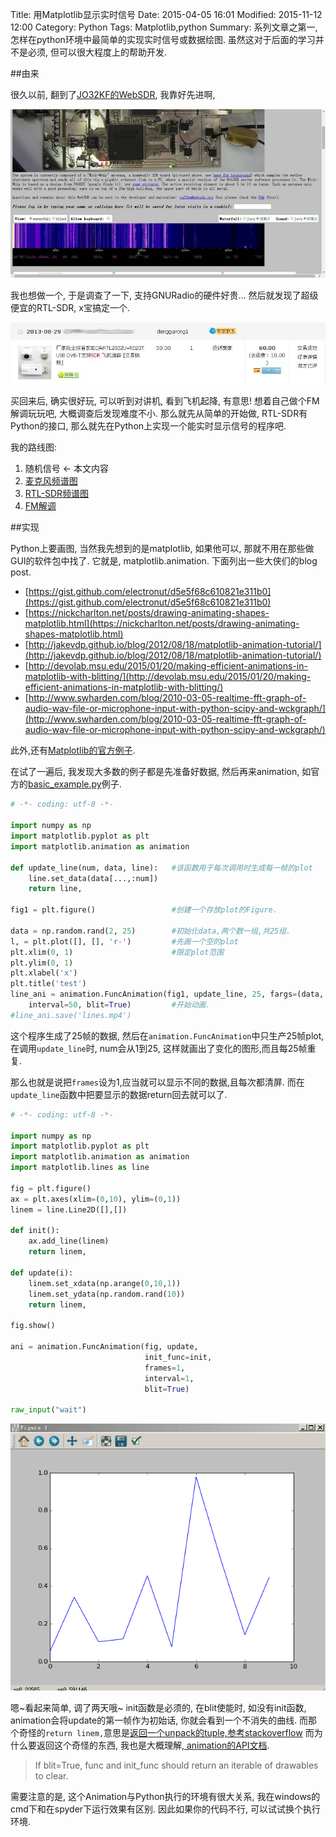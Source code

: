 Title: 用Matplotlib显示实时信号
Date: 2015-04-05 16:01
Modified: 2015-11-12 12:00
Category: Python
Tags: Matplotlib,python
Summary: 系列文章之第一, 怎样在python环境中最简单的实现实时信号或数据绘图. 虽然这对于后面的学习并不是必须, 但可以很大程度上的帮助开发.

##由来

很久以前, 翻到了[JO32KF的WebSDR](http://websdr.ewi.utwente.nl:8901/), 我靠好先进啊,

![JO32KF的WebSDR截图](../images/用Matplotlib显示实时信号/1.jpg)

我也想做一个, 于是调查了一下, 支持GNURadio的硬件好贵... 然后就发现了超级便宜的RTL-SDR, x宝搞定一个.

![淘宝RTL-SDR截图](../images/用Matplotlib显示实时信号/2.jpg)

买回来后, 确实很好玩, 可以听到对讲机, 看到飞机起降, 有意思! 想着自己做个FM解调玩玩吧, 大概调查后发现难度不小. 那么就先从简单的开始做, RTL-SDR有Python的接口, 那么就先在Python上实现一个能实时显示信号的程序吧.

我的路线图:

1. 随机信号  <- 本文内容
2. [麦克风频谱图]({filename}在python下实时显示麦克风波形与频谱.md)
3. [RTL-SDR频谱图]({filename}在python下实时显示rtlsdr波形与频谱.md)
4. [FM解调]({filename}在python下通过RTLSDR收听FM广播.md)

##实现

Python上要画图, 当然我先想到的是matplotlib, 如果他可以, 那就不用在那些做GUI的软件包中找了. 它就是, matplotlib.animation. 下面列出一些大侠们的blog post.


- [https://gist.github.com/electronut/d5e5f68c610821e311b0](https://gist.github.com/electronut/d5e5f68c610821e311b0)
- [https://nickcharlton.net/posts/drawing-animating-shapes-matplotlib.html](https://nickcharlton.net/posts/drawing-animating-shapes-matplotlib.html)
- [http://jakevdp.github.io/blog/2012/08/18/matplotlib-animation-tutorial/](http://jakevdp.github.io/blog/2012/08/18/matplotlib-animation-tutorial/)
- [http://devolab.msu.edu/2015/01/20/making-efficient-animations-in-matplotlib-with-blitting/](http://devolab.msu.edu/2015/01/20/making-efficient-animations-in-matplotlib-with-blitting/)
- [http://www.swharden.com/blog/2010-03-05-realtime-fft-graph-of-audio-wav-file-or-microphone-input-with-python-scipy-and-wckgraph/](http://www.swharden.com/blog/2010-03-05-realtime-fft-graph-of-audio-wav-file-or-microphone-input-with-python-scipy-and-wckgraph/)

此外,还有[Matplotlib的官方例子](http://matplotlib.org/1.4.3/examples/animation/index.html).

在试了一遍后, 我发现大多数的例子都是先准备好数据, 然后再来animation, 如官方的[basic_example.py](http://matplotlib.org/1.4.3/examples/animation/basic_example.html)例子.

```python
# -*- coding: utf-8 -*-

import numpy as np
import matplotlib.pyplot as plt
import matplotlib.animation as animation

def update_line(num, data, line):	#该函数用于每次调用时生成每一帧的plot
    line.set_data(data[...,:num])
    return line,

fig1 = plt.figure()					#创建一个存放plot的Figure.

data = np.random.rand(2, 25)		#初始化data,两个数一组,共25组.
l, = plt.plot([], [], 'r-')			#先画一个空的plot
plt.xlim(0, 1)						#限定plot范围
plt.ylim(0, 1)
plt.xlabel('x')
plt.title('test')
line_ani = animation.FuncAnimation(fig1, update_line, 25, fargs=(data, l),
    interval=50, blit=True)			#开始动画.
#line_ani.save('lines.mp4')
```

这个程序生成了25帧的数据, 然后在`animation.FuncAnimation`中只生产25帧plot, 在调用`update_line`时, num会从1到25, 这样就画出了变化的图形,而且每25帧重复. 

那么也就是说把`frames`设为1,应当就可以显示不同的数据,且每次都清屏.
而在`update_line`函数中把要显示的数据return回去就可以了.

```python
# -*- coding: utf-8 -*-

import numpy as np
import matplotlib.pyplot as plt
import matplotlib.animation as animation
import matplotlib.lines as line

fig = plt.figure()
ax = plt.axes(xlim=(0,10), ylim=(0,1))
linem = line.Line2D([],[])

def init():
    ax.add_line(linem)
    return linem,
    
def update(i):
    linem.set_xdata(np.arange(0,10,1))
    linem.set_ydata(np.random.rand(10))
    return linem,

fig.show()

ani = animation.FuncAnimation(fig, update,
                              init_func=init, 
                              frames=1,
                              interval=1,
                              blit=True)

raw_input("wait")
```

![程序运行截图](../images/用Matplotlib显示实时信号/3.gif)


嗯~看起来简单, 调了两天哦~ init函数是必须的, 在blit使能时, 如没有init函数, animation会将update的第一帧作为初始话, 你就会看到一个不消失的曲线. 而那个奇怪的`return linem,`意思是[返回一个unpack的tuple,参考stackoverflow](http://stackoverflow.com/questions/16037494/python-code-is-it-comma-operator) 而为什么要返回这个奇怪的东西, 我也是大概理解,[ animation的API文档](http://matplotlib.org/1.4.3/api/animation_api.html#matplotlib.animation.FuncAnimation).
>If blit=True, func and init_func should return an iterable of drawables to clear.

需要注意的是, 这个Animation与Python执行的环境有很大关系, 我在windows的cmd下和在spyder下运行效果有区别. 因此如果你的代码不行, 可以试试换个执行环境.
